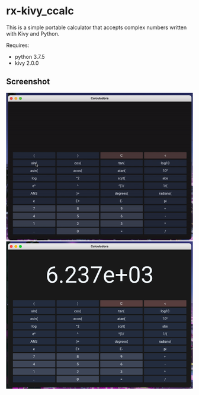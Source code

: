 # rx-kivy_ccalc

This is a simple portable calculator that accepts complex numbers written with Kivy and Python.

Requires:
- python 3.7.5
- kivy 2.0.0

## Screenshot
![Demo Animated](./img/demo.gif)
![Demo Static](./img/demo.png)
